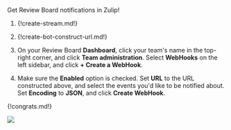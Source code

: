 Get Review Board notifications in Zulip!

1. {!create-stream.md!}

1. {!create-bot-construct-url.md!}

1. On your Review Board **Dashboard**, click your team's name in the top-right
   corner, and click **Team administration**. Select **WebHooks** on the
   left sidebar, and click **+ Create a WebHook**.

1. Make sure the **Enabled** option is checked. Set **URL** to the URL constructed
   above, and select the events you'd like to be notified about. Set **Encoding**
   to **JSON**, and click **Create WebHook**.

{!congrats.md!}

![](/static/images/integrations/reviewboard/001.png)
